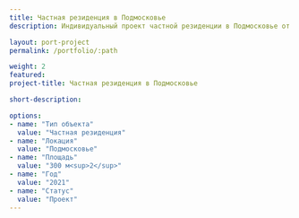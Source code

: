 ```yaml
---
title: Частная резиденция в Подмосковье
description: Индивидуальный проект частной резиденции в Подмосковье от архитектурного бюро А510. Индивидуальное проектирование на заказ.

layout: port-project
permalink: /portfolio/:path

weight: 2
featured:
project-title: Частная резиденция в Подмосковье

short-description: 

options:
- name: "Тип объекта"
  value: "Частная резиденция"
- name: "Локация"
  value: "Подмосковье"
- name: "Площадь"
  value: "300 м<sup>2</sup>"
- name: "Год"
  value: "2021"
- name: "Статус"
  value: "Проект"
---
```


